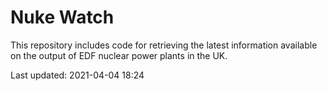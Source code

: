 # Nuke Watch

This repository includes code for retrieving the latest information available on the output of EDF nuclear power plants in the UK.

Last updated: 2021-04-04 18:24